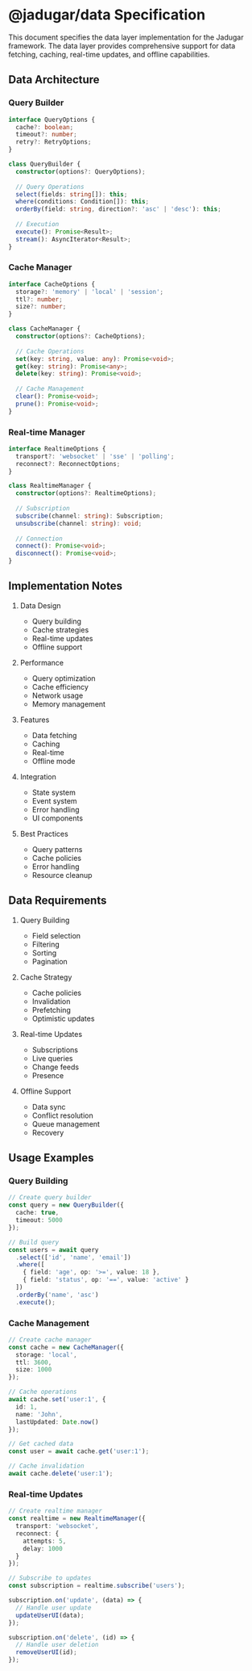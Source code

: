 # @jadugar/data Specification

This document specifies the data layer implementation for the Jadugar framework. The data layer provides comprehensive support for data fetching, caching, real-time updates, and offline capabilities.

## Data Architecture

### Query Builder

```typescript
interface QueryOptions {
  cache?: boolean;
  timeout?: number;
  retry?: RetryOptions;
}

class QueryBuilder {
  constructor(options?: QueryOptions);
  
  // Query Operations
  select(fields: string[]): this;
  where(conditions: Condition[]): this;
  orderBy(field: string, direction?: 'asc' | 'desc'): this;
  
  // Execution
  execute(): Promise<Result>;
  stream(): AsyncIterator<Result>;
}
```

### Cache Manager

```typescript
interface CacheOptions {
  storage?: 'memory' | 'local' | 'session';
  ttl?: number;
  size?: number;
}

class CacheManager {
  constructor(options?: CacheOptions);
  
  // Cache Operations
  set(key: string, value: any): Promise<void>;
  get(key: string): Promise<any>;
  delete(key: string): Promise<void>;
  
  // Cache Management
  clear(): Promise<void>;
  prune(): Promise<void>;
}
```

### Real-time Manager

```typescript
interface RealtimeOptions {
  transport?: 'websocket' | 'sse' | 'polling';
  reconnect?: ReconnectOptions;
}

class RealtimeManager {
  constructor(options?: RealtimeOptions);
  
  // Subscription
  subscribe(channel: string): Subscription;
  unsubscribe(channel: string): void;
  
  // Connection
  connect(): Promise<void>;
  disconnect(): Promise<void>;
}
```

## Implementation Notes

1. Data Design
   - Query building
   - Cache strategies
   - Real-time updates
   - Offline support

2. Performance
   - Query optimization
   - Cache efficiency
   - Network usage
   - Memory management

3. Features
   - Data fetching
   - Caching
   - Real-time
   - Offline mode

4. Integration
   - State system
   - Event system
   - Error handling
   - UI components

5. Best Practices
   - Query patterns
   - Cache policies
   - Error handling
   - Resource cleanup

## Data Requirements

1. Query Building
   - Field selection
   - Filtering
   - Sorting
   - Pagination

2. Cache Strategy
   - Cache policies
   - Invalidation
   - Prefetching
   - Optimistic updates

3. Real-time Updates
   - Subscriptions
   - Live queries
   - Change feeds
   - Presence

4. Offline Support
   - Data sync
   - Conflict resolution
   - Queue management
   - Recovery

## Usage Examples

### Query Building

```typescript
// Create query builder
const query = new QueryBuilder({
  cache: true,
  timeout: 5000
});

// Build query
const users = await query
  .select(['id', 'name', 'email'])
  .where([
    { field: 'age', op: '>=', value: 18 },
    { field: 'status', op: '==', value: 'active' }
  ])
  .orderBy('name', 'asc')
  .execute();
```

### Cache Management

```typescript
// Create cache manager
const cache = new CacheManager({
  storage: 'local',
  ttl: 3600,
  size: 1000
});

// Cache operations
await cache.set('user:1', {
  id: 1,
  name: 'John',
  lastUpdated: Date.now()
});

// Get cached data
const user = await cache.get('user:1');

// Cache invalidation
await cache.delete('user:1');
```

### Real-time Updates

```typescript
// Create realtime manager
const realtime = new RealtimeManager({
  transport: 'websocket',
  reconnect: {
    attempts: 5,
    delay: 1000
  }
});

// Subscribe to updates
const subscription = realtime.subscribe('users');

subscription.on('update', (data) => {
  // Handle user update
  updateUserUI(data);
});

subscription.on('delete', (id) => {
  // Handle user deletion
  removeUserUI(id);
});
```
